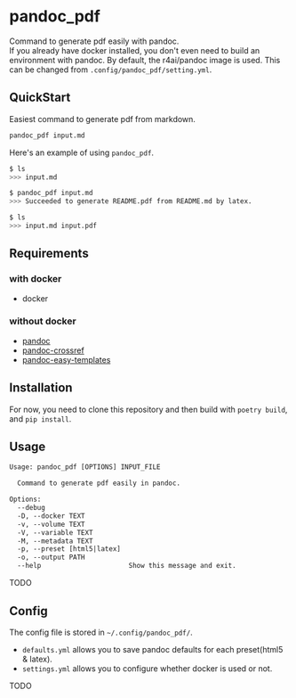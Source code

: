 # pandoc_pdf
Command to generate pdf easily with pandoc.  
If you already have docker installed, you don't even need to build an environment with pandoc. By default, the r4ai/pandoc image is used. This can be changed from `.config/pandoc_pdf/setting.yml`.

## QuickStart
Easiest command to generate pdf from markdown.

```bash
pandoc_pdf input.md
```

Here's an example of using `pandoc_pdf`.

```bash
$ ls
>>> input.md

$ pandoc_pdf input.md
>>> Succeeded to generate README.pdf from README.md by latex.

$ ls
>>> input.md input.pdf
```

## Requirements
### with docker
- docker

### without docker
- [pandoc](https://github.com/jgm/pandoc)
- [pandoc-crossref](https://github.com/lierdakil/pandoc-crossref)
- [pandoc-easy-templates](https://github.com/ryangrose/easy-pandoc-templates)

## Installation
For now, you need to clone this repository and then build with `poetry build`, and `pip install`.

## Usage
```txt
Usage: pandoc_pdf [OPTIONS] INPUT_FILE

  Command to generate pdf easily in pandoc.

Options:
  --debug
  -D, --docker TEXT
  -v, --volume TEXT
  -V, --variable TEXT
  -M, --metadata TEXT
  -p, --preset [html5|latex]
  -o, --output PATH
  --help                      Show this message and exit.
```
TODO  

## Config
The config file is stored in `~/.config/pandoc_pdf/`. 

- `defaults.yml` allows you to save pandoc defaults for each preset(html5 & latex). 
- `settings.yml` allows you to configure whether docker is used or not.

TODO
